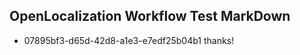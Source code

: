 ## OpenLocalization Workflow Test MarkDown
* 07895bf3-d65d-42d8-a1e3-e7edf25b04b1 
thanks!<!--HONumber=Mar16_HO3-->
